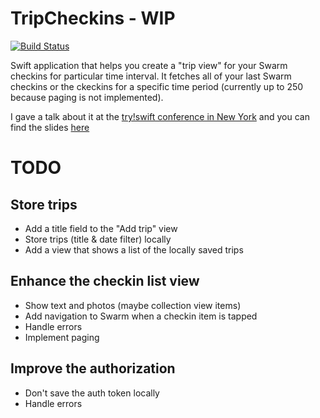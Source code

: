 # TripCheckins - WIP

[![Build Status](https://travis-ci.org/nataliq/TripCheckins.svg?branch=master)](https://travis-ci.org/nataliq/TripCheckins)
 
Swift application that helps you create a "trip view" for your Swarm checkins for particular time interval.
It fetches all of your last Swarm checkins or the ckeckins for a specific time period (currently up to 250 because paging is not implemented).

I gave a talk about it at the [try!swift conference in New York](https://www.tryswift.co/events/2017/nyc/) and you can find the slides [here](https://www.slideshare.net/NataliyaPatsovska/mvvm-at-scale-not-so-simple-tryswift-nyc17)

# TODO
## Store trips
* Add a title field to the "Add trip" view
* Store trips (title & date filter) locally
* Add a view that shows a list of the locally saved trips

## Enhance the checkin list view
* Show text and photos (maybe collection view items)
* Add navigation to Swarm when a checkin item is tapped
* Handle errors
* Implement paging

## Improve the authorization
* Don't save the auth token locally
* Handle errors
